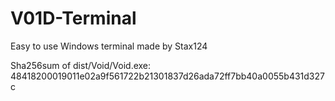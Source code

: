 # V01D-Terminal
Easy to use Windows terminal made by Stax124

Sha256sum of dist/Void/Void.exe:
48418200019011e02a9f561722b21301837d26ada72ff7bb40a0055b431d327c
